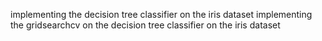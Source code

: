 implementing the decision tree classifier on the iris dataset
implementing the gridsearchcv on the decision tree classifier on the iris dataset
